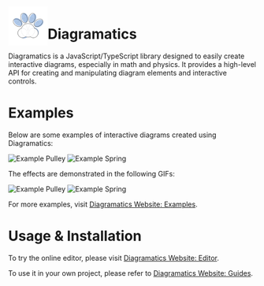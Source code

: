 <img align="left" width="80" height="80" src="https://raw.githubusercontent.com/ray-pH/ray-pH.github.io/master/img/diagramatics2.png" alt="Nabla Icon">

# Diagramatics

Diagramatics is a JavaScript/TypeScript library designed to easily create interactive diagrams, especially in math and physics. It provides a high-level API for creating and manipulating diagram elements and interactive controls.

# Examples

Below are some examples of interactive diagrams created using Diagramatics:

![Example Pulley](https://raw.githubusercontent.com/ray-pH/diagramatics/main/assets/example1.png)
![Example Spring](https://raw.githubusercontent.com/ray-pH/diagramatics/main/assets/example2.png)

The effects are demonstrated in the following GIFs:

![Example Pulley](https://raw.githubusercontent.com/ray-pH/diagramatics/main/assets/example1.gif)
![Example Spring](https://raw.githubusercontent.com/ray-pH/diagramatics/main/assets/example2.gif)

For more examples, visit [Diagramatics Website: Examples](https://photon-ray.xyz/diagramatics-site/examples/).

# Usage & Installation

To try the online editor, please visit [Diagramatics Website: Editor](https://photon-ray.xyz/diagramatics-site/editor/).

To use it in your own project, please refer to [Diagramatics Website: Guides](https://photon-ray.xyz/diagramatics-site/guides/usage/).
